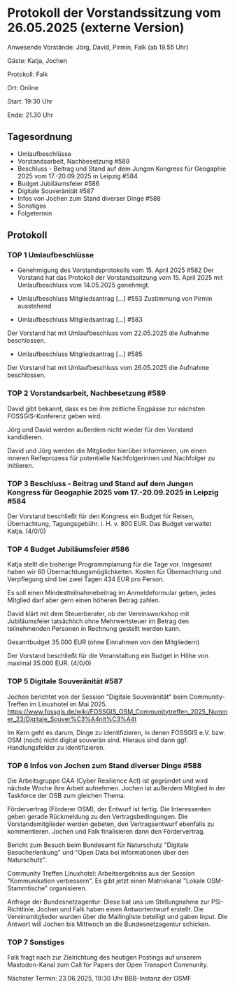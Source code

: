 # Protokoll der Vorstandssitzung vom 26.05.2025 (externe Version)

Anwesende Vorstände: Jörg, David, Pirmin, Falk (ab 19.55 Uhr)

Gäste: Katja, Jochen

Protokoll: Falk

Ort: Online

Start: 19:30 Uhr

Ende:  21.30 Uhr

## Tagesordnung

- Umlaufbeschlüsse
- Vorstandsarbeit, Nachbesetzung #589
- Beschluss - Beitrag und Stand auf dem Jungen Kongress für Geogaphie 2025 vom 17.-20.09.2025 in Leipzig #584
- Budget Jubiläumsfeier #586
- Digitale Souveränität #587
- Infos von Jochen zum Stand diverser Dinge #588
- Sonstiges
- Folgetermin


## Protokoll

### TOP 1 Umlaufbeschlüsse 

- Genehmigung des Vorstandsprotokolls vom 15. April 2025 #582
Der Vorstand hat das Protokoll der Vorstandssitzung vom 15. April 2025 mit Umlaufbeschluss vom 14.05.2025 genehmigt.

- Umlaufbeschluss Mitgliedsantrag [...] #553
Zustimmung von Pirmin ausstehend

- Umlaufbeschluss Mitgliedsantrag [...] #583

Der Vorstand hat mit Umlaufbeschluss vom 22.05.2025 die Aufnahme beschlossen.

- Umlaufbeschluss Mitgliedsantrag [...] #585

Der Vorstand hat mit Umlaufbeschluss vom 26.05.2025 die Aufnahme beschlossen.


### TOP 2   Vorstandsarbeit, Nachbesetzung #589

David gibt bekannt, dass es bei ihm zeitliche Engpässe zur nächsten FOSSGIS-Konferenz geben wird.

Jörg  und David werden außerdem nicht wieder für den Vorstand kandidieren.

David und Jörg werden die Mitglieder hierüber informieren, um einen inneren Reifeprozess für potentielle Nachfolgerinnen und Nachfolger zu initiieren.

### TOP 3  Beschluss - Beitrag und Stand auf dem Jungen Kongress für Geogaphie 2025 vom 17.-20.09.2025 in Leipzig #584

Der Vorstand beschließt für den Kongress ein Budget für Reisen, Übernachtung, Tagungsgebühr. i. H. v. 800 EUR. Das Budget verwaltet Katja. (4/0/0)


### TOP 4   Budget Jubiläumsfeier #586

Katja stellt die bisherige Programmplanung für die Tage vor. Insgesamt haben wir 60 Übernachtungsmöglichkeiten. Kosten für Übernachtung und Verpflegung sind bei zwei Tagen 434 EUR pro Person.

Es soll einen Mindestteilnahmebeitrag im Anmeldeformular geben, jedes Mitglied darf aber gern einen höheren Betrag zahlen.

David klärt mit dem Steuerberater, ob der Vereinsworkshop mit Jubiläumsfeier tatsächlich ohne Mehrwertsteuer im Betrag den teilnehmenden Personen in Rechnung gestellt werden kann.

Gesamtbudget 35.000 EUR (ohne Einnahmen von den Mitgliedern)

Der Vorstand beschließt für die Veranstaltung ein Budget in Höhe von maximal 35.000 EUR. (4/0/0)

### TOP 5   Digitale Souveränität #587

Jochen berichtet von der Session "Digitale Souveränität" beim Community-Treffen im Linuxhotel im Mai 2025. https://www.fossgis.de/wiki/FOSSGIS_OSM_Communitytreffen_2025_Nummer_23/Digitale_Souver%C3%A4nit%C3%A4t

Im Kern geht es darum, Dinge zu identifizieren, in denen FOSSGIS e.V.  bzw. OSM (noch) nicht digital souverän sind. Hieraus sind dann ggf. Handlungsfelder zu identifizieren.

### TOP 6  Infos von Jochen zum Stand diverser Dinge #588

Die Arbeitsgruppe CAA (Cyber Resilience Act) ist gegründet und wird nächste Woche ihre Arbeit aufnehmen. Jochen ist außerdem Mitglied in der Taskforce der OSB zum gleichen Thema.

Fördervertrag (Förderer OSM), der Entwurf ist fertig. Die Interessenten geben gerade Rückmeldung zu den Vertragsbedingungen. Die Vorstandsmitglieder werden gebeten, den Vertragsentwurf ebenfalls zu kommentieren. Jochen und Falk finalisieren dann den Fördervertrag.

Bericht zum Besuch beim Bundesamt für Naturschutz "Digitale Besucherlenkung" und "Open Data bei Informationen über den Naturschutz".

Community Treffen Linuxhotel: Arbeitsergebniss aus der Session "Kommunikation verbessern". Es gibt jetzt einen Matrixkanal "Lokale OSM-Stammtische" organisieren.

Anfrage der Bundesnetzagentur: Diese bat uns um Stellungnahme zur PSI-Richtlinie. Jochen und Falk haben einen Antwortentwurf erstellt. Die Vereinsmitglieder wurden über die Mailingliste beteiligt und gaben Input. Die Antwort will Jochen bis Mittwoch an die Bundesnetzagentur schicken.


### TOP 7 Sonstiges

Falk fragt nach zur Zielrichtung des heutigen Postings auf unserem Mastodon-Kanal zum Call for Papers der Open Transport Community.


Nächster Termin: 23.06.2025, 19:30 Uhr BBB-Instanz der OSMF
